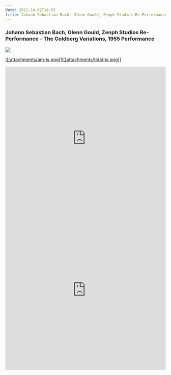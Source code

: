 ```yaml
---
date: 2021-10-02T14:55
title: Johann Sebastian Bach, Glenn Gould, Zenph Studios Re-Performance – The Goldberg Variations, 1955 Performance
---
```

### Johann Sebastian Bach, Glenn Gould, Zenph Studios Re-Performance – The Goldberg Variations, 1955 Performance
[![](https://img.discogs.com/XOjmlRmAPNp0GojOTa5cDQOjVb4=/fit-in/600x601/filters:strip_icc():format(jpeg):mode_rgb():quality(90)/discogs-images/R-6390243-1418060133-1301.jpeg.jpg)][1] 

[1]: https://www.discogs.com/release/6390243
[2]: https://music.apple.com/us/album/255831775
[3]: https://listen.tidal.com/album/33967030

[![[attachments/am-is.png]]][2][![[attachments/tidal-is.png]]][3]

<iframe allow="autoplay *; encrypted-media *; fullscreen *" frameborder="0" height="450" style="width:100%;max-width:660px;overflow:hidden;background:transparent;" sandbox="allow-forms allow-popups allow-same-origin allow-scripts allow-storage-access-by-user-activation allow-top-navigation-by-user-activation" src="https://embed.music.apple.com/us/album/turn-blue/255831775"></iframe>
<div style="position: relative; padding-bottom: 100%; height: 0; overflow: hidden; max-width: 100%;"><iframe src="https://embed.tidal.com/albums/33967030?layout=gridify" frameborder= "0" allowfullscreen style="position: absolute; top: 0; left: 0; width: 100%; height: 1px; min-height: 100%; margin: 0 auto;"></iframe></div>